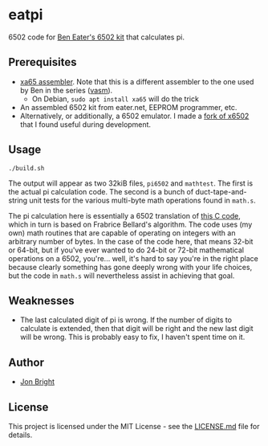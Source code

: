 # eatpi

6502 code for [Ben Eater's 6502 kit](https://eater.net/6502) that calculates
pi.

## Prerequisites

* [xa65 assembler](https://www.floodgap.com/retrotech/xa/).  Note that this
  is a different assembler to the one used by Ben in the series
  ([vasm](http://sun.hasenbraten.de/vasm/)).
  * On Debian, `sudo apt install xa65` will do the trick
* An assembled 6502 kit from eater.net, EEPROM programmer, etc.
* Alternatively, or additionally, a 6502 emulator. I made a
  [fork of x6502](https://github.com/Jon-Bright/x6502) that I found useful
  during development.

## Usage

```
./build.sh
```

The output will appear as two 32kiB files, `pi6502` and `mathtest`. The
first is the actual pi calculation code. The second is a bunch of
duct-tape-and-string unit tests for the various multi-byte math operations
found in `math.s`.

The pi calculation here is essentially a 6502 translation of
[this C code](https://github.com/rafaello7/pi), which in turn is based on
Frabrice Bellard's algorithm. The code uses (my own) math routines that are
capable of operating on integers with an arbitrary number of bytes. In the
case of the code here, that means 32-bit or 64-bit, but if you've ever
wanted to do 24-bit or 72-bit mathematical operations on a 6502, you're...
well, it's hard to say you're in the right place because clearly something
has gone deeply wrong with your life choices, but the code in `math.s` will
nevertheless assist in achieving that goal.

## Weaknesses

* The last calculated digit of pi is wrong. If the number of digits to
  calculate is extended, then that digit will be right and the new last
  digit will be wrong. This is probably easy to fix, I haven't spent time on
  it.

## Author

* [Jon Bright](https://github.com/Jon-Bright)

## License

This project is licensed under the MIT License - see the [LICENSE.md](LICENSE.md) file for details.
